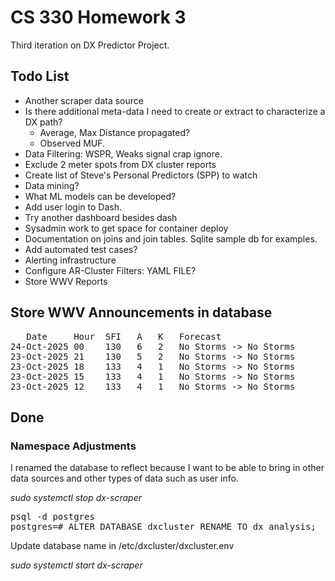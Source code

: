 # CS 330 Homework 3

Third iteration on DX Predictor Project.

## Todo List

* Another scraper data source
* Is there additional meta-data I need to create or extract to characterize a DX path?
	* Average, Max Distance propagated?
	* Observed MUF.
* Data Filtering: WSPR, Weaks signal crap ignore.
* Exclude 2 meter spots from DX cluster reports
* Create list of Steve's Personal Predictors (SPP) to watch
* Data mining? 
* What ML models can be developed?
* Add user login to Dash.
* Try another dashboard besides dash
* Sysadmin work to get space for container deploy
* Documentation on joins and join tables. Sqlite sample db for examples.
* Add automated test cases?
* Alerting infrastructure
* Configure AR-Cluster Filters: YAML FILE?
* Store WWV Reports

## Store WWV Announcements in database

<pre>
   Date     Hour  SFI   A   K   Forecast
24-Oct-2025 00    130   6   2   No Storms -> No Storms                 <VE7CC>
23-Oct-2025 21    130   5   2   No Storms -> No Storms                 <AE5E>
23-Oct-2025 18    133   4   1   No Storms -> No Storms                 <W0MU>
23-Oct-2025 15    133   4   1   No Storms -> No Storms                 <VE7CC>
23-Oct-2025 12    133   4   1   No Storms -> No Storms                 <AE5E>
</pre>

## Done

### Namespace Adjustments

I renamed the database to reflect because I want to be able to bring in other data sources and other types of data such as user info.

*sudo systemctl stop dx-scraper*
<pre>
psql -d postgres
postgres=# ALTER DATABASE dxcluster RENAME TO dx_analysis;
</pre>
Update database name in /etc/dxcluster/dxcluster.env

*sudo systemctl start dx-scraper*

